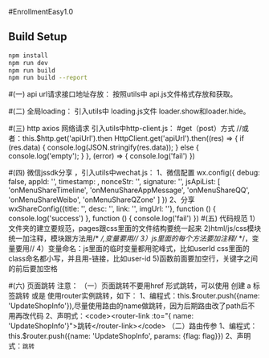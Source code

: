 #EnrollmentEasy1.0

## Build Setup
``` bash
npm install
npm run dev
npm run build
npm run build --report
```

#(一) api url请求接口地址存放：
  按照utils中 api.js文件格式存放和获取。

#(二) 全局loading：
  引入utils中 loading.js文件 loader.show和loader.hide。

#(三) http axios 网络请求 引入utils中http-client.js：
#get（post）方式
  //或者：this.$http.get('apiUrl').then
  HttpClient.get('apiUrl').then((res) => {
      if (res.data) {
          console.log(JSON.stringify(res.data));
      } else {
        console.log('empty');
      }
    }, (error) => {
      console.log('fail')
    })

#(四) 微信jssdk分享 ，引入utils中wechat.js：
  1、微信配置
  wx.config({
   debug: false,
   appId: '',
   timestamp: ,
   nonceStr: '',
   signature: '',
   jsApiList: [
      'onMenuShareTimeline',
      'onMenuShareAppMessage',
      'onMenuShareQQ',
      'onMenuShareWeibo',
      'onMenuShareQZone'
     ]
   })
  2、分享
  wxShareConfig({title: '', desc: '', link: '', imgUrl: ''}, function () {
    console.log('success')
    }, function () {
     console.log('fail')
  })
#(五) 代码规范
1）文件夹的建立要规范，pages跟css里面的文件结构要统一起来
2)html/js/css模块统一加注释，模块跟方法用/*  */,变量要用//
3）js里面的每个方法要加注释/*  */，变量要用//
4）变量命名：js里面的临时变量都用驼峰式，比如userId
           css里面的class命名都小写，并且用-链接，比如user-id
5)函数前面要加空行，关键字之间的前后要加空格

#(六) 页面跳转
注意：
	（一）页面跳转不要用href 形式跳转，可以使用<router-link> 创建 a 标签跳转 或是 使用router实例跳转，如下：
	1、编程式：this.$router.push({name: 'UpdateShopInfo'}),尽量使用路由的name做跳转，因为后期路由改了path后不用再改代码
	2、声明式：<code><router-link :to="{ name: 'UpdateShopInfo'}">跳转</router-link></code>
	（二）路由传参
	1、编程式：this.$router.push({name: 'UpdateShopInfo', params: {flag: flag}})
	2、声明式：<code><router-link :to="{ name: 'UpdateShopInfo', params: { flag: flag }}">跳转</router-link></code>



